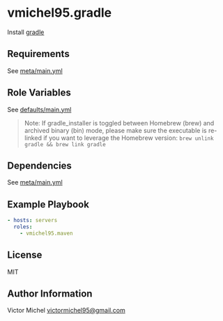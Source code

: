 vmichel95.gradle
=========

Install [gradle](https://gradle.org/)

Requirements
------------

See [meta/main.yml](meta/main.yml)

Role Variables
--------------

See [defaults/main.yml](defaults/main.yml)

> Note: If gradle_installer is toggled between Homebrew (brew) and archived binary (bin) mode, please make sure the executable is re-linked if you want to leverage the Homebrew version: `brew unlink gradle && brew link gradle`

Dependencies
------------

See [meta/main.yml](meta/main.yml)

Example Playbook
----------------

```yml
- hosts: servers
  roles:
    - vmichel95.maven
```

License
-------

MIT

Author Information
------------------

Victor Michel <victormichel95@gmail.com>